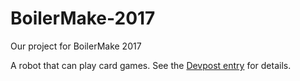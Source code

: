# BoilerMake-2017
Our project for BoilerMake 2017

A robot that can play card games.
See the [Devpost entry](https://devpost.com/software/card-shark) for details.